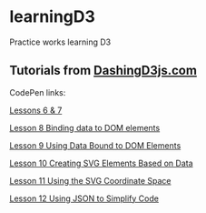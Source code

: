 learningD3
==========

Practice works learning D3

Tutorials from [DashingD3js.com](https://www.dashingd3js.com)
-------------------------------------------------------------
CodePen links:

[Lessons 6 & 7](http://codepen.io/jannypie/pen/rKuft)

[Lesson 8 Binding data to DOM elements](http://codepen.io/jannypie/pen/EjdIg)

[Lesson 9 Using Data Bound to DOM Elements](http://codepen.io/jannypie/pen/Gkdjn)

[Lesson 10 Creating SVG Elements Based on Data](http://codepen.io/jannypie/pen/JsuhE)

[Lesson 11 Using the SVG Coordinate Space](http://codepen.io/jannypie/pen/ehFIL?editors=001) 

[Lesson 12 Using JSON to Simplify Code](http://codepen.io/jannypie/pen/Ezqvy?editors=001)
